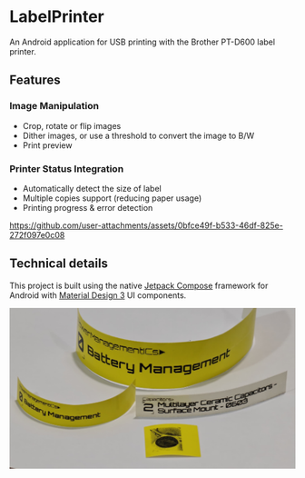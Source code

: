 # LabelPrinter
An Android application for USB printing with the Brother PT-D600 label printer.

## Features
### Image Manipulation
- Crop, rotate or flip images
- Dither images, or use a threshold to convert the image to B/W
- Print preview
### Printer Status Integration
- Automatically detect the size of label
- Multiple copies support (reducing paper usage)
- Printing progress & error detection

https://github.com/user-attachments/assets/0bfce49f-b533-46df-825e-272f097e0c08

## Technical details
This project is built using the native [Jetpack Compose](https://developer.android.com/compose) framework for Android with [Material Design 3](https://developer.android.com/develop/ui/compose/designsystems/material3) UI components.

![Physical Labels](doc/PhysicalLabels.jpg)
